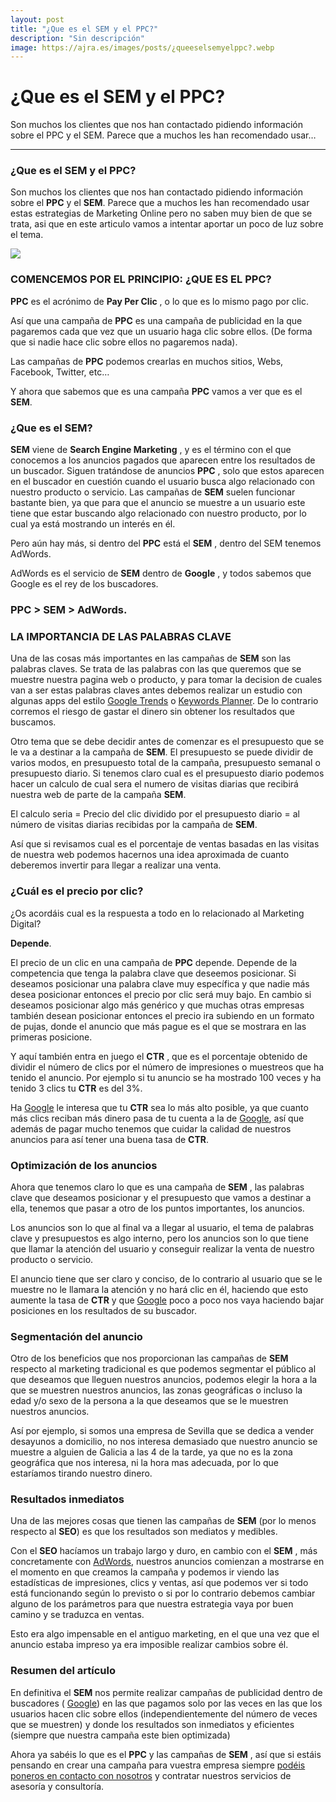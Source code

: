 ```yaml
---
layout: post
title: "¿Que es el SEM y el PPC?"
description: "Sin descripción"
image: https://ajra.es/images/posts/¿queeselsemyelppc?.webp
---
```


# ¿Que es el SEM y el PPC?

Son muchos los clientes que nos han contactado pidiendo información sobre el
PPC y el SEM. Parece que a muchos les han recomendado usar…

* * *

### ¿Que es el SEM y el PPC?

Son muchos los clientes que nos han contactado pidiendo información sobre el
**PPC** y el **SEM**. Parece que a muchos les han recomendado usar estas
estrategias de Marketing Online pero no saben muy bien de que se trata, asi
que en este articulo vamos a intentar aportar un poco de luz sobre el tema.

![](https://cdn-images-1.medium.com/max/800/1*4DPB2RC3-2lGqFbPdeLf1g.jpeg)

### COMENCEMOS POR EL PRINCIPIO: ¿QUE ES EL PPC?

**PPC** es el acrónimo de **Pay Per Clic** , o lo que es lo mismo pago por
clic.

Así que una campaña de **PPC** es una campaña de publicidad en la que
pagaremos cada que vez que un usuario haga clic sobre ellos. (De forma que si
nadie hace clic sobre ellos no pagaremos nada).

Las campañas de **PPC** podemos crearlas en muchos sitios, Webs, Facebook,
Twitter, etc…

Y ahora que sabemos que es una campaña **PPC** vamos a ver que es el **SEM**.

### ¿Que es el SEM?

**SEM** viene de **Search Engine Marketing** , y es el término con el que
conocemos a los anuncios pagados que aparecen entre los resultados de un
buscador. Siguen tratándose de anuncios **PPC** , solo que estos aparecen en
el buscador en cuestión cuando el usuario busca algo relacionado con nuestro
producto o servicio. Las campañas de **SEM** suelen funcionar bastante bien,
ya que para que el anuncio se muestre a un usuario este tiene que estar
buscando algo relacionado con nuestro producto, por lo cual ya está mostrando
un interés en él.

Pero aún hay más, si dentro del **PPC** está el **SEM** , dentro del SEM
tenemos AdWords.

AdWords es el servicio de **SEM** dentro de **Google** , y todos sabemos que
Google es el rey de los buscadores.

### PPC > SEM > AdWords.

### LA IMPORTANCIA DE LAS PALABRAS CLAVE

Una de las cosas más importantes en las campañas de **SEM** son las palabras
claves. Se trata de las palabras con las que queremos que se muestre nuestra
pagina web o producto, y para tomar la decision de cuales van a ser estas
palabras claves antes debemos realizar un estudio con algunas apps del estilo
[Google Trends](https://www.google.com/trends) o [Keywords
Planner](https://adwords.google.com/KeywordPlanner). De lo contrario corremos
el riesgo de gastar el dinero sin obtener los resultados que buscamos.

Otro tema que se debe decidir antes de comenzar es el presupuesto que se le va
a destinar a la campaña de **SEM**. El presupuesto se puede dividir de varios
modos, en presupuesto total de la campaña, presupuesto semanal o presupuesto
diario. Si tenemos claro cual es el presupuesto diario podemos hacer un
calculo de cual sera el numero de visitas diarias que recibirá nuestra web de
parte de la campaña **SEM**.

El calculo seria = Precio del clic dividido por el presupuesto diario = al
número de visitas diarias recibidas por la campaña de **SEM**.

Así que si revisamos cual es el porcentaje de ventas basadas en las visitas de
nuestra web podemos hacernos una idea aproximada de cuanto deberemos invertir
para llegar a realizar una venta.

### ¿Cuál es el precio por clic?

¿Os acordáis cual es la respuesta a todo en lo relacionado al Marketing
Digital?

**Depende**.

El precio de un clic en una campaña de **PPC** depende. Depende de la
competencia que tenga la palabra clave que deseemos posicionar. Si deseamos
posicionar una palabra clave muy específica y que nadie más desea posicionar
entonces el precio por clic será muy bajo. En cambio si deseamos posicionar
algo más genérico y que muchas otras empresas también desean posicionar
entonces el precio ira subiendo en un formato de pujas, donde el anuncio que
más pague es el que se mostrara en las primeras posicione.

Y aquí también entra en juego el **CTR** , que es el porcentaje obtenido de
dividir el número de clics por el número de impresiones o muestreos que ha
tenido el anuncio. Por ejemplo si tu anuncio se ha mostrado 100 veces y ha
tenido 3 clics tu **CTR** es del 3%.

Ha [Google](https://www.google.com) le interesa que tu **CTR** sea lo más alto
posible, ya que cuanto más clics reciban más dinero pasa de tu cuenta a la de
[Google](https://www.google.com), así que además de pagar mucho tenemos que
cuidar la calidad de nuestros anuncios para así tener una buena tasa de
**CTR**.

### Optimización de los anuncios

Ahora que tenemos claro lo que es una campaña de **SEM** , las palabras clave
que deseamos posicionar y el presupuesto que vamos a destinar a ella, tenemos
que pasar a otro de los puntos importantes, los anuncios.

Los anuncios son lo que al final va a llegar al usuario, el tema de palabras
clave y presupuestos es algo interno, pero los anuncios son lo que tiene que
llamar la atención del usuario y conseguir realizar la venta de nuestro
producto o servicio.

El anuncio tiene que ser claro y conciso, de lo contrario al usuario que se le
muestre no le llamara la atención y no hará clic en él, haciendo que esto
aumente la tasa de **CTR** y que [Google](https://www.google.com) poco a poco
nos vaya haciendo bajar posiciones en los resultados de su buscador.

### Segmentación del anuncio

Otro de los beneficios que nos proporcionan las campañas de **SEM** respecto
al marketing tradicional es que podemos segmentar el público al que deseamos
que lleguen nuestros anuncios, podemos elegir la hora a la que se muestren
nuestros anuncios, las zonas geográficas o incluso la edad y/o sexo de la
persona a la que deseamos que se le muestren nuestros anuncios.

Así por ejemplo, si somos una empresa de Sevilla que se dedica a vender
desayunos a domicilio, no nos interesa demasiado que nuestro anuncio se
muestre a alguien de Galicia a las 4 de la tarde, ya que no es la zona
geográfica que nos interesa, ni la hora mas adecuada, por lo que estaríamos
tirando nuestro dinero.

### Resultados inmediatos

Una de las mejores cosas que tienen las campañas de **SEM** (por lo menos
respecto al **SEO**) es que los resultados son mediatos y medibles.

Con el **SEO** hacíamos un trabajo largo y duro, en cambio con el **SEM** ,
más concretamente con [AdWords](https://ads.google.com/), nuestros anuncios
comienzan a mostrarse en el momento en que creamos la campaña y podemos ir
viendo las estadísticas de impresiones, clics y ventas, así que podemos ver si
todo está funcionando según lo previsto o si por lo contrario debemos cambiar
alguno de los parámetros para que nuestra estrategia vaya por buen camino y se
traduzca en ventas.

Esto era algo impensable en el antiguo marketing, en el que una vez que el
anuncio estaba impreso ya era imposible realizar cambios sobre él.

### Resumen del artículo

En definitiva el **SEM** nos permite realizar campañas de publicidad dentro de
buscadores ( [Google](https://www.google.com)) en las que pagamos solo por las
veces en las que los usuarios hacen clic sobre ellos (independientemente del
número de veces que se muestren) y donde los resultados son inmediatos y
eficientes (siempre que nuestra campaña este bien optimizada)

Ahora ya sabéis lo que es el **PPC** y las campañas de **SEM** , así que si
estáis pensando en crear una campaña para vuestra empresa siempre [podéis
poneros en contacto con nosotros](mailto:ajra.toni@icloud.com) y contratar
nuestros servicios de asesoría y consultoría.